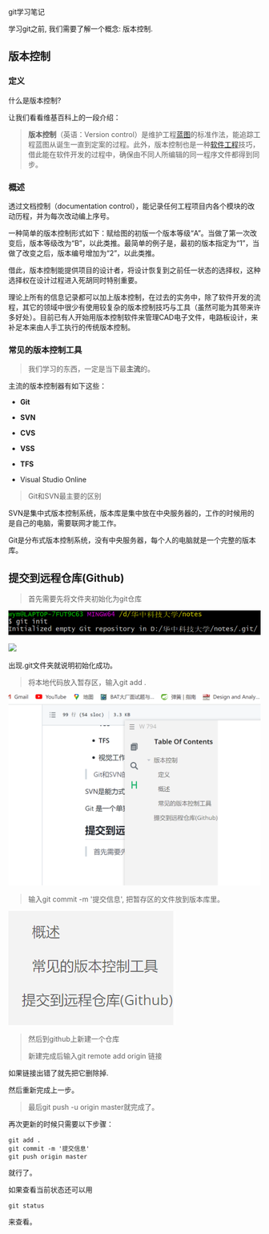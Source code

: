 git学习笔记

学习git之前, 我们需要了解一个概念: 版本控制.

## 版本控制

### 定义

什么是版本控制?

让我们看看维基百科上的一段介绍：

> **版本控制**（英语：Version control）是维护工程[蓝图](https://zh.wikipedia.org/wiki/%E8%97%8D%E5%9C%96 "蓝图")的标准作法，能追踪工程蓝图从诞生一直到定案的过程。此外，版本控制也是一种[软件工程](https://zh.wikipedia.org/wiki/%E8%BB%9F%E9%AB%94%E5%B7%A5%E7%A8%8B "软件工程")技巧，借此能在软件开发的过程中，确保由不同人所编辑的同一程序文件都得到同步。

### 概述

透过文档控制（documentation control），能记录任何工程项目内各个模块的改动历程，并为每次改动编上序号。

一种简单的版本控制形式如下：赋给图的初版一个版本等级“A”。当做了第一次改变后，版本等级改为“B”，以此类推。最简单的例子是，最初的版本指定为“1”，当做了改变之后，版本编号增加为“2”，以此类推。

借此，版本控制能提供项目的设计者，将设计恢复到之前任一状态的选择权，这种选择权在设计过程进入死胡同时特别重要。

理论上所有的信息记录都可以加上版本控制，在过去的实务中，除了软件开发的流程，其它的领域中很少有使用较复杂的版本控制技巧与工具（虽然可能为其带来许多好处）。目前已有人开始用版本控制软件来管理CAD电子文件，电路板设计，来补足本来由人手工执行的传统版本控制。

### 常见的版本控制工具

> 我们学习的东西，一定是当下最**主流**的。

主流的版本控制器有如下这些：

- **Git**

- **SVN**

- **CVS**

- **VSS**

- **TFS**

- Visual Studio Online

> Git和SVN最主要的区别

SVN是集中式版本控制系统，版本库是集中放在中央服务器的，工作的时候用的是自己的电脑，需要联网才能工作。

Git是分布式版本控制系统，没有中央服务器，每个人的电脑就是一个完整的版本库。

## 提交到远程仓库(Github)

> 首先需要先将文件夹初始化为git仓库

![](assets/2022-08-11-16-39-31-image.png)

![](D:\华中科技大学\notes\images\2022-08-11-16-35-55-image.png)

出现.git文件夹就说明初始化成功。

> 将本地代码放入暂存区，输入git add .

![](assets/2022-08-11-16-41-45-image.png)

> 输入git commit -m '提交信息', 把暂存区的文件放到版本库里。

![](assets/2022-08-11-16-43-14-image.png)

> 然后到github上新建一个仓库
> 
> 新建完成后输入git remote add origin 链接



如果链接出错了就先把它删除掉.



然后重新完成上一步。

> 最后git push -u origin master就完成了。



再次更新的时候只需要以下步骤：

```shell
git add .
git commit -m '提交信息'
git push origin master
```

就行了。

如果查看当前状态还可以用

```shell
git status
```

来查看。
